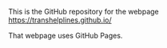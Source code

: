 This is the GitHub repository for the webpage https://transhelplines.github.io/

That webpage uses GitHub Pages.
